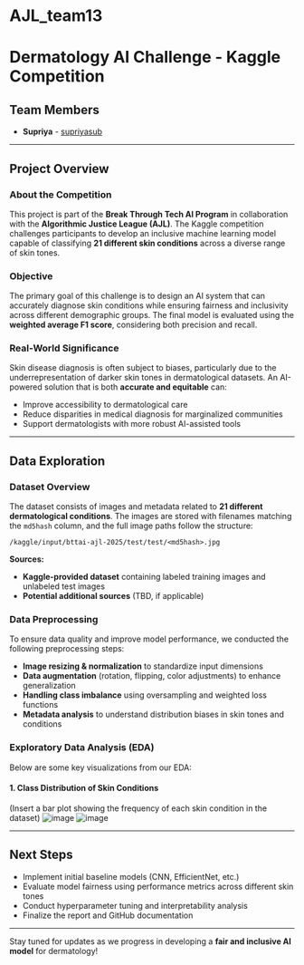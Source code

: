 # AJL_team13
# Dermatology AI Challenge - Kaggle Competition

## Team Members
- **Supriya** - [supriyasub](#)  

---

## Project Overview

### About the Competition
This project is part of the **Break Through Tech AI Program** in collaboration with the **Algorithmic Justice League (AJL)**. The Kaggle competition challenges participants to develop an inclusive machine learning model capable of classifying **21 different skin conditions** across a diverse range of skin tones.

### Objective
The primary goal of this challenge is to design an AI system that can accurately diagnose skin conditions while ensuring fairness and inclusivity across different demographic groups. The final model is evaluated using the **weighted average F1 score**, considering both precision and recall.

### Real-World Significance
Skin disease diagnosis is often subject to biases, particularly due to the underrepresentation of darker skin tones in dermatological datasets. An AI-powered solution that is both **accurate and equitable** can:
- Improve accessibility to dermatological care
- Reduce disparities in medical diagnosis for marginalized communities
- Support dermatologists with more robust AI-assisted tools

---

## Data Exploration

### Dataset Overview
The dataset consists of images and metadata related to **21 different dermatological conditions**. The images are stored with filenames matching the `md5hash` column, and the full image paths follow the structure:
```
/kaggle/input/bttai-ajl-2025/test/test/<md5hash>.jpg
```
**Sources:**
- **Kaggle-provided dataset** containing labeled training images and unlabeled test images
- **Potential additional sources** (TBD, if applicable)

### Data Preprocessing
To ensure data quality and improve model performance, we conducted the following preprocessing steps:
- **Image resizing & normalization** to standardize input dimensions
- **Data augmentation** (rotation, flipping, color adjustments) to enhance generalization
- **Handling class imbalance** using oversampling and weighted loss functions
- **Metadata analysis** to understand distribution biases in skin tones and conditions

### Exploratory Data Analysis (EDA)
Below are some key visualizations from our EDA:

#### 1. Class Distribution of Skin Conditions
(Insert a bar plot showing the frequency of each skin condition in the dataset)
![image](https://github.com/user-attachments/assets/59f7a83b-52ec-4371-a314-a249a694568d)
![image](https://github.com/user-attachments/assets/0fe66897-4eb9-44fe-8f4e-f8723dafcb99)


---

## Next Steps
- Implement initial baseline models (CNN, EfficientNet, etc.)
- Evaluate model fairness using performance metrics across different skin tones
- Conduct hyperparameter tuning and interpretability analysis
- Finalize the report and GitHub documentation

---

Stay tuned for updates as we progress in developing a **fair and inclusive AI model** for dermatology!

